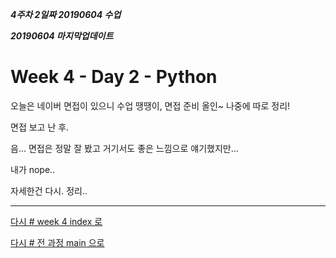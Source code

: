 ***4주차 2일짜 20190604 수업***

***20190604 마지막업데이트***

# Week 4 - Day 2 - Python

<!-- >**별딱지! 요약 오늘 중요한거 정리**
>> -->


오늘은 네이버 면접이 있으니 수업 땡땡이, 면접 준비 올인~ 나중에 따로 정리!

면접 보고 난 후.

음... 면접은 정말 잘 봤고 거기서도 좋은 느낌으로 얘기했지만...

내가 nope.. 

자세한건 다시. 정리..








---

[다시 # week 4 index 로](../w04.md)

[다시 # 전 과정 main 으로](../../README.md)
